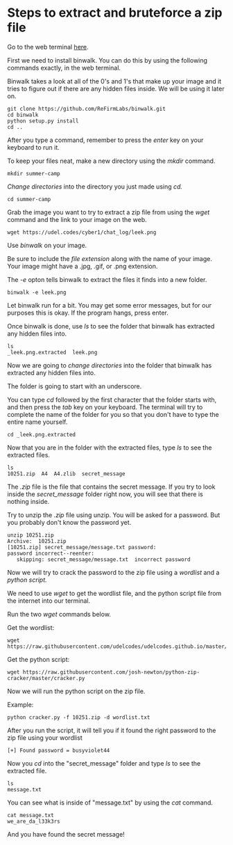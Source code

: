 # Steps to extract and bruteforce a zip file

Go to the web terminal [here](http://157.230.203.138/term).

First we need to install binwalk. You can do this by using the following commands exactly, in the web terminal.

Binwalk takes a look at all of the 0's and 1's that make up your image and it tries to figure out if there are any hidden files inside. We will be using it later on. 

```
git clone https://github.com/ReFirmLabs/binwalk.git
cd binwalk
python setup.py install
cd ..
```

After you type a command, remember to press the *enter* key on your keyboard to run it. 

To keep your files neat, make a new directory using the *mkdir* command. 
```
mkdir summer-camp
```

*Change directories* into the directory you just made using *cd.*
```
cd summer-camp
```
 
Grab the image you want to try to extract a zip file from using the *wget* command and the link to your image on the web. 
```
wget https://udel.codes/cyber1/chat_log/leek.png
```

Use *binwalk* on your image.  

Be sure to include the *file extension* along with the name of your image. Your image might have a .jpg, .gif, or .png extension. 

The *-e* opton tells binwalk to extract the files it finds into a new folder.
```
binwalk -e leek.png
```

Let binwalk run for a bit. You may get some error messages, but for our purposes this is okay. If the program hangs, press enter. 

Once binwalk is done, use *ls* to see the folder that binwalk has extracted any hidden files into. 
```
ls 
_leek.png.extracted  leek.png
```

Now we are going to *change directories* into the folder that binwalk has extracted any hidden files into. 

The folder is going to start with an underscore.  

You can type *cd* followed by the first character that the folder starts with, and then press the *tab* key on your keyboard. The terminal will try to complete the name of the folder for you so that you don't have to type the entire name yourself.  
```
cd _leek.png.extracted
```

Now that you are in the folder with the extracted files, type *ls* to see the extracted files.
```
ls
10251.zip  A4  A4.zlib  secret_message
```

The *.zip* file is the file that contains the secret message. If you try to look inside the *secret_message* folder right now, you will see that there is nothing inside. 

Try to unzip the *.zip* file using unzip. You will be asked for a password. But you probably don't know the password yet. 
```
unzip 10251.zip 
Archive:  10251.zip
[10251.zip] secret_message/message.txt password: 
password incorrect--reenter: 
   skipping: secret_message/message.txt  incorrect password
```

Now we will try to crack the password to the zip file using a *wordlist* and a *python script.* 

We need to use *wget* to get the wordlist file, and the python script file from the internet into our terminal. 

Run the two *wget* commands below.

Get the wordlist:
```
wget https://raw.githubusercontent.com/udelcodes/udelcodes.github.io/master/cyber1/chat_log/wordlist.txt
```

Get the python script:
```
wget https://raw.githubusercontent.com/josh-newton/python-zip-cracker/master/cracker.py
```

Now we will run the python script on the zip file.

Example: 
```
python cracker.py -f 10251.zip -d wordlist.txt
```

After you run the script, it will tell you if it found the right password to the zip file using your wordlist 
```
[+] Found password = busyviolet44
```

Now you *cd* into the "secret_message" folder and type *ls* to see the extracted file. 
```
ls
message.txt
```

You can see what is inside of "message.txt" by using the *cat* command.
```
cat message.txt
we_are_da_l33k3rs
```

And you have found the secret message!
